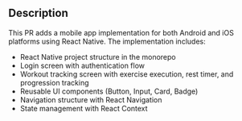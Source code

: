 ## Description

This PR adds a mobile app implementation for both Android and iOS platforms using React Native. The implementation includes:

- React Native project structure in the monorepo
- Login screen with authentication flow
- Workout tracking screen with exercise execution, rest timer, and progression tracking
- Reusable UI components (Button, Input, Card, Badge)
- Navigation structure with React Navigation
- State management with React Context
